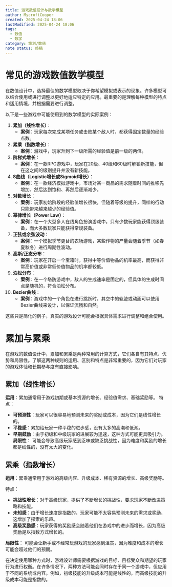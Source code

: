```yaml
---
title: 游戏数值设计与数学模型
author: MycroftCooper
created: 2025-04-24 18:06
lastModified: 2025-04-24 18:06
tags:
  - 数值
  - 数学
category: 策划/数值
note status: 终稿
---
```

# 常见的游戏数值数学模型
在数值设计中，选择最佳的数学模型取决于你希望模拟或表示的现象。许多模型可以结合使用或进行调整以更好地适应特定的应用。最重要的是理解每种模型的特点和适用情境，并根据需要进行调整。

以下是一些游戏中可能使用到的数学模型的实际案例：

1. **累加（线性增长）**：
   - **案例**：玩家每次完成某项任务或击败某个敌人时，都获得固定数量的经验点数。
2. **累乘（指数增长）**：
   - **案例**：游戏中，玩家升到下一级所需的经验值是前一级的两倍。
3. **阶梯式增长**：
   - **案例**：在一款RPG游戏中，玩家在20级、40级和60级时解锁新技能，但在这之间的级别提升并没有新技能。
4. **S曲线（Logistic增长或Sigmoid增长）**：
   - **案例**：在一款经济模拟游戏中，市场对某一商品的需求随着时间的推移先增加、然后达到饱和、再然后逐渐减少。
5. **对数增长**：
   - **案例**：玩家初始阶段的经验值增长很快，但随着等级的提升，同样的行动只能带来越来越少的经验值。
6. **幂律增长（Power Law）**：
   - **案例**：在一个大型多人在线角色扮演游戏中，只有少数玩家能获得顶级装备，而大多数玩家只能获得常规装备。
7. **正弦或余弦波动**：
   - **案例**：一个模拟季节更替的农场游戏，某些作物的产量会随着季节（如春夏秋冬）进行周期性波动。
8. **高斯/正态分布**：
   - **案例**：玩家在开启一个宝箱时，获得中等价值物品的机率最高，而获得非常高价值或非常低价值物品的机率都较低。
9. **泊松分布**：
   - **案例**：在一个塔防游戏中，敌人的生成速率是固定的，但具体的生成时间点是随机的，符合泊松分布。
10. **Bezier曲线**：
    - **案例**：游戏中的一个角色在进行跳跃时，其空中的轨迹或动画可以使用Bezier曲线来设计，以保证流畅和自然。

这些只是简化的例子，真实的游戏设计可能会根据具体需求进行调整和组合使用。

# 累加与累乘
在游戏的数值设计中，累加和累乘是两种常用的计算方式，它们各自有其特点、优势和局限性。了解这两种规则的运用、区别和特点是非常重要的，因为它们对玩家的游戏体验和长期参与度有直接影响。

## 累加（线性增长）

**运用**：累加通常用于游戏初期或基本资源的增长、经验值需求、基础奖励等。
特点：
- **可预测性**：玩家可以很容易地预测未来的奖励或成本，因为它们是线性增长的。
- **平稳感**：累加给玩家一种平稳的进步感，没有太多的高潮和低潮。
- **早期鼓励**：由于初级和中级玩家的进展较为迅速，这种方式可能更具吸引力。
**局限性**：
可能会导致高级玩家感到乏味或缺乏挑战性，因为难度和奖励的增长都是线性的，没有太大的变化。

## 累乘（指数增长）
**运用**：累乘通常用于游戏的高级内容、升级成本、稀有资源的增长、高级奖励等。

特点：
- **挑战性增长**：对于高级玩家，提供了不断增长的挑战性，要求玩家不断改进策略和技能。
- **未知感**：由于增长速度是指数的，玩家可能不太容易预测未来的需求或奖励，这增加了探索的乐趣。
- **高级奖励感**：玩家获得的奖励感会随着他们在游戏中的进步而增长，因为高级奖励是以指数方式增长的。

**局限性**：
可能会让新手或不经常玩游戏的玩家感到沮丧，因为难度和成本的增长可能会超过他们的预期。

在决定使用哪种方式时，游戏设计师需要根据游戏的目标、目标受众和期望的玩家行为进行权衡。在许多情况下，两种方法可能会同时存在于同一个游戏中，但应用于不同的系统或内容。例如，初级技能的升级成本可能是线性的，而高级技能的升级成本可能是指数的。